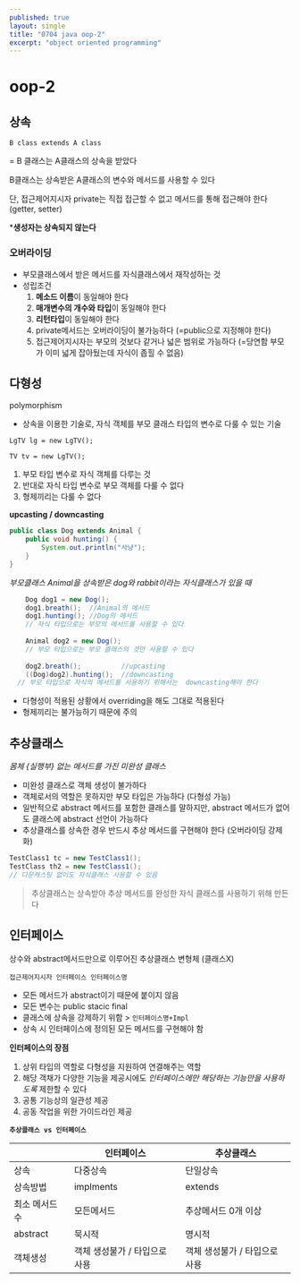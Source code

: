```yaml
---
published: true
layout: single
title: "0704 java oop-2"
excerpt: "object oriented programming"
---
```




# oop-2

## 상속

`B class extends A class`

= B 클래스는 A클래스의 상속을 받았다

B클래스는 상속받은 A클래스의 변수와 메서드를 사용할 수 있다

단, 접근제어지시자 private는 직접 접근할 수 없고 메서드를 통해 접근해야 한다 (getter, setter)

***생성자는 상속되지 않는다**



### 오버라이딩

- 부모클래스에서 받은 메서드를 자식클래스에서 재작성하는 것
- 성립조건
  1. **메소드 이름**이 동일해야 한다
  2. **매개변수의 개수와 타입**이 동일해야 한다
  3. **리턴타입**이 동일해야 한다
  4. private메서드는 오버라이딩이 불가능하다 (=public으로 지정해야 한다)
  5. 접근제어지시자는 부모의 것보다 같거나 넓은 범위로 가능하다 (=당연함 부모가 이미 넓게 잡아뒀는데 자식이 좁힐 수 없음)



## 다형성

polymorphism

- 상속을 이용한 기술로, 자식 객체를 부모 클래스 타입의 변수로 다룰 수 있는 기술

`LgTV lg = new LgTV();`

`TV tv = new LgTV();`

1. 부모 타입 변수로 자식 객체를 다루는 것
2. 반대로 자식 타입 변수로 부모 객체를 다룰 수 없다
3. 형제끼리는 다룰 수 없다



**upcasting / downcasting**

```java
public class Dog extends Animal {
	public void hunting() {
		System.out.println("사냥");
	}
}
```

*부모클래스 Animal을 상속받은 dog와 rabbit이라는 자식클래스가 있을 때*

```java
	Dog dog1 = new Dog();
	dog1.breath(); 	//Animal의 메서드
	dog1.hunting();	//Dog의 메서드
	// 자식 타입으로는 부모의 메서드를 사용할 수 있다
  
	Animal dog2 = new Dog();
	// 부모 타입으로는 부모 클래스의 것만 사용할 수 있다
		
	dog2.breath(); 			//upcasting
	((Dog)dog2).hunting();	//downcasting
  // 부모 타입으로 자식의 메서드를 사용하기 위해서는  downcasting해야 한다
```

- 다형성이 적용된 상황에서 overriding을 해도 그대로 적용된다
- 형제끼리는 불가능하기 때문에 주의





## 추상클래스

*몸체 {실행부} 없는 메서드를 가진 미완성 클래스*

- 미완성 클래스로 객체 생성이 불가하다
- 객체로서의 역할은 못하지만 부모 타입은 가능하다 (다형성 가능)
- 일반적으로 abstract 메서드를 포함한 클래스를 말하지만, abstract 메서드가 없어도 클래스에 abstract 선언이 가능하다
- 추상클래스를 상속한 경우 반드시 추상 메서드를 구현해야 한다 (오버라이딩 강제화)

```java
TestClass1 tc = new TestClass1();
TestClass th2 = new TestClass1();
// 다운캐스팅 없이도 자식클래스 사용할 수 있음
```

> 추상클래스는 상속받아 추상 메서드를 완성한 자식 클래스를 사용하기 위해 만든다



## 인터페이스

상수와 abstract메서드만으로 이루어진 추상클래스 변형체 (클래스X)

`접근제어지시자 인터페이스 인터페이스명`

- 모든 메서드가 abstract이기 때문에 붙이지 않음
- 모든 변수는 public stacic final
- 클래스에 상속을 강제하기 위함 > `인터페이스명+Impl`
- 상속 시 인터페이스에 정의된 모든 메서드를 구현해야 함




**인터페이스의 장점**

1. 상위 타입의 역할로 다형성을 지원하여 연결해주는 역할
2. 해당 객채가 다양한 기능을 제공시에도 *인터페이스에만 해당하는 기능만을 사용하도록* 제한할 수 있다
3. 공통 기능상의 일관성 제공
4. 공동 작업을 위한 가이드라인 제공




**`추상클래스 vs 인터페이스`**

|          | 인터페이스             | 추상클래스             |
| -------- | ----------------- | ----------------- |
| 상속       | 다중상속              | 단일상속              |
| 상속방법     | implments         | extends           |
| 최소 메서드 수 | 모든메서드             | 추상메서드 0개 이상       |
| abstract | 묵시적               | 명시적               |
| 객체생성     | 객체 생성불가 / 타입으로 사용 | 객체 생성불가 / 타입으로 사용 |

